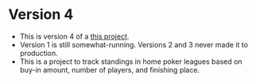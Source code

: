 # Version 4

- This is version 4 of a [this project](https://github.com/notmarkmiranda/poker_season_tracker).
- Version 1 is still somewhat-running. Versions 2 and 3 never made it to production.
- This is a project to track standings in home poker leagues based on buy-in amount, number of players, and finishing place.
